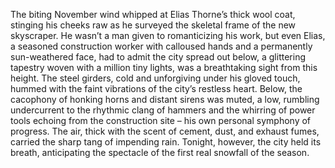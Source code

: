 The biting November wind whipped at Elias Thorne’s thick wool coat, stinging his cheeks raw as he surveyed the skeletal frame of the new skyscraper.  He wasn’t a man given to romanticizing his work, but even Elias, a seasoned construction worker with calloused hands and a permanently sun-weathered face, had to admit the city spread out below, a glittering tapestry woven with a million tiny lights, was a breathtaking sight from this height.  The steel girders, cold and unforgiving under his gloved touch, hummed with the faint vibrations of the city’s restless heart.  Below, the cacophony of honking horns and distant sirens was muted, a low, rumbling undercurrent to the rhythmic clang of hammers and the whirring of power tools echoing from the construction site – his own personal symphony of progress.  The air, thick with the scent of cement, dust, and exhaust fumes, carried the sharp tang of impending rain.  Tonight, however, the city held its breath, anticipating the spectacle of the first real snowfall of the season.
